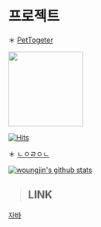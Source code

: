 
# 프로젝트 </h2>
＊ [PetTogeter](https://github.com/woungjin/PetTogether.git)

 
<img width="150" src="https://user-images.githubusercontent.com/74219139/104112803-7c14a800-5336-11eb-8326-9f69c35b41e0.PNG"> </img>

[![Hits](https://hits.seeyoufarm.com/api/count/incr/badge.svg?url=https%3A%2F%2Fgithub.com%2Fwoungjin&count_bg=%2379C83D&title_bg=%23555555&icon=&icon_color=%23E7E7E7&title=hits&edge_flat=false)](https://hits.seeyoufarm.com)
 
 
 
＊ [ㄴㅇㄹㅇㄴ]()
 
 
 
[![woungjin's github stats](https://github-readme-stats.vercel.app/api?username=woungjin)](https://github.com/anuraghazra/github-readme-stats)




> ## __LINK__

[자바](https://github.com/woungjin/JAVABasic.git)
